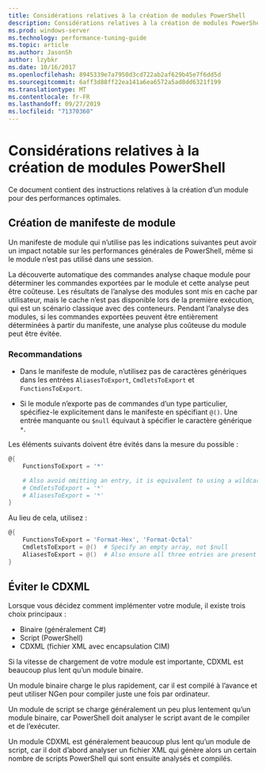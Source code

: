 ```yaml
---
title: Considérations relatives à la création de modules PowerShell
description: Considérations relatives à la création de modules PowerShell
ms.prod: windows-server
ms.technology: performance-tuning-guide
ms.topic: article
ms.author: JasonSh
author: lzybkr
ms.date: 10/16/2017
ms.openlocfilehash: 8945339e7a7950d3cd722ab2af629b45e7f6dd5d
ms.sourcegitcommit: 6aff3d88ff22ea141a6ea6572a5ad8dd6321f199
ms.translationtype: MT
ms.contentlocale: fr-FR
ms.lasthandoff: 09/27/2019
ms.locfileid: "71370360"
---
```

# <a name="powershell-module-authoring-considerations"></a>Considérations relatives à la création de modules PowerShell

Ce document contient des instructions relatives à la création d’un module pour des performances optimales.

## <a name="module-manifest-authoring"></a>Création de manifeste de module

Un manifeste de module qui n’utilise pas les indications suivantes peut avoir un impact notable sur les performances générales de PowerShell, même si le module n’est pas utilisé dans une session.

La découverte automatique des commandes analyse chaque module pour déterminer les commandes exportées par le module et cette analyse peut être coûteuse.
Les résultats de l’analyse des modules sont mis en cache par utilisateur, mais le cache n’est pas disponible lors de la première exécution, qui est un scénario classique avec des conteneurs.
Pendant l’analyse des modules, si les commandes exportées peuvent être entièrement déterminées à partir du manifeste, une analyse plus coûteuse du module peut être évitée.

### <a name="guidelines"></a>Recommandations

* Dans le manifeste de module, n’utilisez pas de caractères génériques dans les entrées `AliasesToExport`, `CmdletsToExport` et `FunctionsToExport`.

* Si le module n’exporte pas de commandes d’un type particulier, spécifiez-le explicitement dans le manifeste en spécifiant `@()`.
Une entrée manquante ou `$null` équivaut à spécifier le caractère générique `*`.

Les éléments suivants doivent être évités dans la mesure du possible :

```PowerShell
@{
    FunctionsToExport = '*'

    # Also avoid omitting an entry, it is equivalent to using a wildcard
    # CmdletsToExport = '*'
    # AliasesToExport = '*'
}
```

Au lieu de cela, utilisez :

```PowerShell
@{
    FunctionsToExport = 'Format-Hex', 'Format-Octal'
    CmdletsToExport = @()  # Specify an empty array, not $null
    AliasesToExport = @()  # Also ensure all three entries are present
}
```

## <a name="avoid-cdxml"></a>Éviter le CDXML

Lorsque vous décidez comment implémenter votre module, il existe trois choix principaux :

* Binaire (généralement C#)
* Script (PowerShell)
* CDXML (fichier XML avec encapsulation CIM)

Si la vitesse de chargement de votre module est importante, CDXML est beaucoup plus lent qu’un module binaire.

Un module binaire charge le plus rapidement, car il est compilé à l’avance et peut utiliser NGen pour compiler juste une fois par ordinateur.

Un module de script se charge généralement un peu plus lentement qu’un module binaire, car PowerShell doit analyser le script avant de le compiler et de l’exécuter.

Un module CDXML est généralement beaucoup plus lent qu’un module de script, car il doit d’abord analyser un fichier XML qui génère alors un certain nombre de scripts PowerShell qui sont ensuite analysés et compilés.

